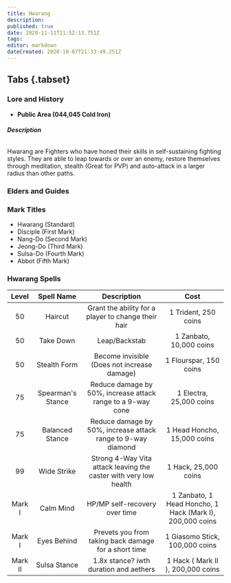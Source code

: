 ```yaml
---
title: Hwarang
description: 
published: true
date: 2020-11-11T21:52:13.751Z
tags: 
editor: markdown
dateCreated: 2020-10-07T21:33:49.251Z
---
```


## Tabs {.tabset}
### Lore and History
 - **Public Area (044,045 Cold Iron)**
###### **Description**
Hwarang are Fighters who have honed their skills in self-sustaining fighting styles. They are able to leap towards or over an enemy, restore themselves through meditation, stealth (Great for PVP) and auto-attack in a larger radius than other paths.
### Elders and Guides
### Mark Titles
 - Hwarang (Standard)
 - Disciple (First Mark)
 - Nang-Do (Second Mark)
 - Jeong-Do (Third Mark)
 - Sulsa-Do (Fourth Mark)
 - Abbot (Fifth Mark)
 ### Hwarang Spells
 | Level | Spell Name | Description | Cost |
| :---: | :---: | :---: | :---: |
| 50 | Haircut | Grant the ability for a player to change their hair | 1 Trident, 250 coins | 
| 50 | Take Down | Leap/Backstab | 1 Zanbato, 10,000 coins |
| 50 | Stealth Form | Become invisible (Does not increase damage) | 1 Flourspar, 150 coins | 
| 75 | Spearman's Stance | Reduce damage by 50%, increase attack range to a 9-way cone | 1 Electra, 25,000 coins |
| 75 | Balanced Stance | Reduce damage by 50%, increase attack range to 9-way diamond | 1 Head Honcho, 15,000 coins |
| 99 | Wide Strike | Strong 4-Way Vita attack leaving the caster with very low health | 1 Hack, 25,000 coins |
| Mark I | Calm Mind | HP/MP self-recovery over time | 1 Zanbato, 1 Head Honcho, 1 Hack (Mark I), 200,000 coins | 
| Mark I | Eyes Behind | Prevets you from taking back damage for a short time | 1 Giasomo Stick, 100,000 coins |
| Mark II | Sulsa Stance | 1.8x stance? iwth duration and aethers | 1 Hack ( Mark II ), 200,000 coins| 
  
 
 